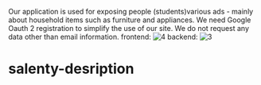 
Our application is used for exposing people (students)various ads - mainly about household items such as furniture and appliances. We need Google Oauth 2 registration to simplify the use of our site. We do not request any data other than email information.
frontend:
![4](https://user-images.githubusercontent.com/51697186/130856797-9ae54405-bbce-42cd-83c6-dc3e527eb8bf.jpg)
backend:
![3](https://user-images.githubusercontent.com/51697186/130856513-a37d69a8-3a1a-4438-a427-4dcf6811f5ba.jpg)

# salenty-desription
